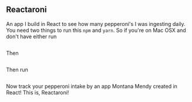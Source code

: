 ## Reactaroni

An app I build in React to see how many pepperoni's I was ingesting daily. You need two things to run this ```npm``` and ```yarn```. So if you're on Mac OSX and don't have either run 

```brew install npm
```

Then

```brew install yarn
```

Then run 

```yarn start
```

Now track your pepperoni intake by an app Montana Mendy created in React! This is, Reactaroni! 
